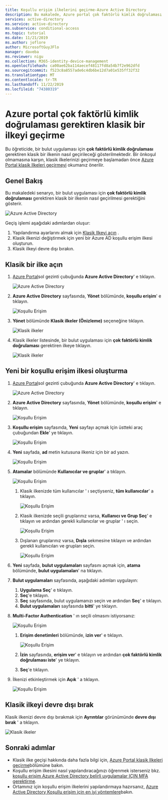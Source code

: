 ```yaml
---
title: Koşullu erişim ilkelerini geçirme-Azure Active Directory
description: Bu makalede, Azure portal çok faktörlü kimlik doğrulaması gerektiren klasik bir ilkenin nasıl geçirileceği gösterilmektedir.
services: active-directory
ms.service: active-directory
ms.subservice: conditional-access
ms.topic: tutorial
ms.date: 11/21/2019
ms.author: joflore
author: MicrosoftGuyJFlo
manager: daveba
ms.reviewer: nigu
ms.collection: M365-identity-device-management
ms.openlocfilehash: ca00ae62ba114aecef48117fd8a54b7f2e962dfd
ms.sourcegitcommit: f523c8a8557ade6c4db6be12d7a01e535ff32f32
ms.translationtype: MT
ms.contentlocale: tr-TR
ms.lasthandoff: 11/22/2019
ms.locfileid: "74380319"
---
```

# <a name="migrate-a-classic-policy-that-requires-multi-factor-authentication-in-the-azure-portal"></a>Azure portal çok faktörlü kimlik doğrulaması gerektiren klasik bir ilkeyi geçirme

Bu öğreticide, bir bulut uygulaması için **çok faktörlü kimlik doğrulaması** gerektiren klasik bir ilkenin nasıl geçirileceği gösterilmektedir. Bir önkoşul olmamasına karşın, klasik ilkelerinizi geçirmeye başlamadan önce [Azure Portal klasik Ilkeleri geçirmeyi](policy-migration.md) okumanız önerilir.

## <a name="overview"></a>Genel Bakış

Bu makaledeki senaryo, bir bulut uygulaması için **çok faktörlü kimlik doğrulaması** gerektiren klasik bir ilkenin nasıl geçirilmesi gerektiğini gösterir.

![Azure Active Directory](./media/policy-migration/33.png)

Geçiş işlemi aşağıdaki adımlardan oluşur:

1. Yapılandırma ayarlarını almak için [Klasik Ilkeyi açın](#open-a-classic-policy) .
1. Klasik ilkenizi değiştirmek için yeni bir Azure AD koşullu erişim ilkesi oluşturun. 
1. Klasik ilkeyi devre dışı bırakın.

## <a name="open-a-classic-policy"></a>Klasik bir ilke açın

1. [Azure Portal](https://portal.azure.com)sol gezinti çubuğunda **Azure Active Directory**' e tıklayın.

   ![Azure Active Directory](./media/policy-migration-mfa/01.png)

1. **Azure Active Directory** sayfasında, **Yönet** bölümünde, **koşullu erişim**' e tıklayın.

   ![Koşullu Erişim](./media/policy-migration-mfa/02.png)

1. **Yönet** bölümünde **Klasik ilkeler (Önizleme)** seçeneğine tıklayın.

   ![Klasik ilkeler](./media/policy-migration-mfa/12.png)

1. Klasik ilkeler listesinde, bir bulut uygulaması için **çok faktörlü kimlik doğrulaması** gerektiren ilkeye tıklayın.

   ![Klasik ilkeler](./media/policy-migration-mfa/13.png)

## <a name="create-a-new-conditional-access-policy"></a>Yeni bir koşullu erişim ilkesi oluşturma

1. [Azure Portal](https://portal.azure.com)sol gezinti çubuğunda **Azure Active Directory**' e tıklayın.

   ![Azure Active Directory](./media/policy-migration/01.png)

1. **Azure Active Directory** sayfasında, **Yönet** bölümünde, **koşullu erişim**' e tıklayın.

   ![Koşullu Erişim](./media/policy-migration/02.png)

1. **Koşullu erişim** sayfasında, **Yeni** sayfayı açmak Için üstteki araç çubuğundan **Ekle**' ye tıklayın.

   ![Koşullu Erişim](./media/policy-migration/03.png)

1. **Yeni** sayfada, **ad** metin kutusuna ilkeniz için bir ad yazın.

   ![Koşullu Erişim](./media/policy-migration/29.png)

1. **Atamalar** bölümünde **Kullanıcılar ve gruplar**' a tıklayın.

   ![Koşullu Erişim](./media/policy-migration/05.png)

   1. Klasik ilkenizde tüm kullanıcılar ' ı seçtiyseniz, **tüm kullanıcılar**' a tıklayın. 

      ![Koşullu Erişim](./media/policy-migration/35.png)

   1. Klasik ilkenizde seçili gruplarınız varsa, **Kullanıcı ve Grup Seç**' e tıklayın ve ardından gerekli kullanıcılar ve gruplar ' ı seçin.

      ![Koşullu Erişim](./media/policy-migration/36.png)

   1. Dışlanan gruplarınız varsa, **Dışla** sekmesine tıklayın ve ardından gerekli kullanıcıları ve grupları seçin. 

      ![Koşullu Erişim](./media/policy-migration/37.png)

1. **Yeni** sayfada, **bulut uygulamaları** sayfasını açmak için, **atama** bölümünde, **bulut uygulamaları**' na tıklayın.
1. **Bulut uygulamaları** sayfasında, aşağıdaki adımları uygulayın:
   1. **Uygulama Seç**' e tıklayın.
   1. **Seç**'e tıklayın.
   1. **Seç** sayfasında, bulut uygulamanızı seçin ve ardından **Seç**' e tıklayın.
   1. **Bulut uygulamaları** sayfasında **bitti**' ye tıklayın.
1. **Multi-Factor Authentication** ' ın seçili olmasını istiyorsanız:

   ![Koşullu Erişim](./media/policy-migration/26.png)

   1. **Erişim denetimleri** bölümünde, **izin ver**' e tıklayın.

      ![Koşullu Erişim](./media/policy-migration/27.png)

   1. **İzin** sayfasında, **erişim ver**' e tıklayın ve ardından **çok faktörlü kimlik doğrulaması iste**' ye tıklayın.
   1. **Seç**'e tıklayın.
1. İlkenizi etkinleştirmek için **Açık** ' a tıklayın.

   ![Koşullu Erişim](./media/policy-migration/30.png)

## <a name="disable-the-classic-policy"></a>Klasik ilkeyi devre dışı bırak

Klasik ilkenizi devre dışı bırakmak için **Ayrıntılar** görünümünde **devre dışı bırak** ' a tıklayın.

![Klasik ilkeler](./media/policy-migration-mfa/14.png)

## <a name="next-steps"></a>Sonraki adımlar

- Klasik ilke geçişi hakkında daha fazla bilgi için, [Azure Portal klasik Ilkeleri geçirme](policy-migration.md)bölümüne bakın.
- Koşullu erişim ilkesini nasıl yapılandıracağınızı öğrenmek isterseniz bkz. [koşullu erişim Azure Active Directory belirli uygulamalar IÇIN MFA gerektirme](app-based-mfa.md).
- Ortamınız için koşullu erişim ilkelerini yapılandırmaya hazırsanız, [Azure Active Directory Koşullu erişim için en iyi yöntemlere](best-practices.md)bakın.
